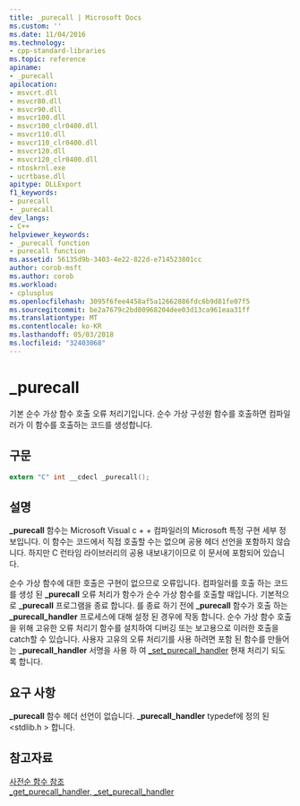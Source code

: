 ```yaml
---
title: _purecall | Microsoft Docs
ms.custom: ''
ms.date: 11/04/2016
ms.technology:
- cpp-standard-libraries
ms.topic: reference
apiname:
- _purecall
apilocation:
- msvcrt.dll
- msvcr80.dll
- msvcr90.dll
- msvcr100.dll
- msvcr100_clr0400.dll
- msvcr110.dll
- msvcr110_clr0400.dll
- msvcr120.dll
- msvcr120_clr0400.dll
- ntoskrnl.exe
- ucrtbase.dll
apitype: DLLExport
f1_keywords:
- purecall
- _purecall
dev_langs:
- C++
helpviewer_keywords:
- _purecall function
- purecall function
ms.assetid: 56135d9b-3403-4e22-822d-e714523801cc
author: corob-msft
ms.author: corob
ms.workload:
- cplusplus
ms.openlocfilehash: 3095f6fee4458af5a12662886fdc6b9d81fe07f5
ms.sourcegitcommit: be2a7679c2bd80968204dee03d13ca961eaa31ff
ms.translationtype: MT
ms.contentlocale: ko-KR
ms.lasthandoff: 05/03/2018
ms.locfileid: "32403068"
---
```

# <a name="purecall"></a>_purecall

기본 순수 가상 함수 호출 오류 처리기입니다. 순수 가상 구성원 함수를 호출하면 컴파일러가 이 함수를 호출하는 코드를 생성합니다.

## <a name="syntax"></a>구문

```C
extern "C" int __cdecl _purecall();
```

## <a name="remarks"></a>설명

**_purecall** 함수는 Microsoft Visual c + + 컴파일러의 Microsoft 특정 구현 세부 정보입니다. 이 함수는 코드에서 직접 호출할 수는 없으며 공용 헤더 선언을 포함하지 않습니다. 하지만 C 런타임 라이브러리의 공용 내보내기이므로 이 문서에 포함되어 있습니다.

순수 가상 함수에 대한 호출은 구현이 없으므로 오류입니다. 컴파일러를 호출 하는 코드를 생성 된 **_purecall** 오류 처리가 함수가 순수 가상 함수를 호출할 때입니다. 기본적으로 **_purecall** 프로그램을 종료 합니다. 를 종료 하기 전에 **_purecall** 함수가 호출 하는 **_purecall_handler** 프로세스에 대해 설정 된 경우에 작동 합니다. 순수 가상 함수 호출을 위해 고유한 오류 처리기 함수를 설치하여 디버깅 또는 보고용으로 이러한 호출을 catch할 수 있습니다. 사용자 고유의 오류 처리기를 사용 하려면 포함 된 함수를 만들어는 **_purecall_handler** 서명을 사용 하 여 [_set_purecall_handler](get-purecall-handler-set-purecall-handler.md) 현재 처리기 되도록 합니다.

## <a name="requirements"></a>요구 사항

**_purecall** 함수 헤더 선언이 없습니다. **_purecall_handler** typedef에 정의 된 \<stdlib.h > 합니다.

## <a name="see-also"></a>참고자료

[사전순 함수 참조](crt-alphabetical-function-reference.md)<br/>
[_get_purecall_handler, _set_purecall_handler](get-purecall-handler-set-purecall-handler.md)<br/>
